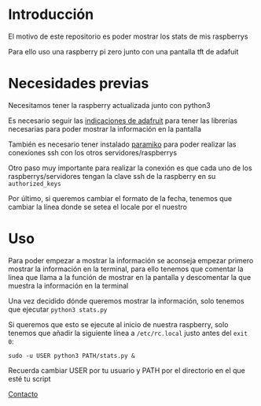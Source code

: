 # Introducción

El motivo de este repositorio es poder mostrar los stats de mis raspberrys

Para ello uso una raspberry pi zero junto con una pantalla tft de adafuit

# Necesidades previas

Necesitamos tener la raspberry actualizada junto con python3

Es necesario seguir las [indicaciones de adafruit](https://learn.adafruit.com/adafruit-mini-pitft-135x240-color-tft-add-on-for-raspberry-pi/python-setup) para tener las librerías necesarias para poder mostrar la información en la pantalla

También es necesario tener instalado [paramiko](https://www.paramiko.org/installing.html) para poder realizar las conexiones ssh con los otros servidores/raspberrys

Otro paso muy importante para realizar la conexión es que cada uno de los raspberrys/servidores tengan la clave ssh de la raspberry en su `authorized_keys`

Por último, si queremos cambiar el formato de la fecha, tenemos que cambiar la línea donde se setea el locale por el nuestro

# Uso

Para poder empezar a mostrar la información se aconseja empezar primero mostrar la información en la
terminal, para ello tenemos que comentar la linea que llama a la función de mostrar en la pantalla y
descomentar la que muestra la información en la terminal

Una vez decidido dónde queremos mostrar la información, solo tenemos que ejecutar `python3 stats.py`

Si queremos que esto se ejecute al inicio de nuestra raspberry, solo tenemos que añadir la siguiente
línea a `/etc/rc.local` justo antes del `exit 0`:

`sudo -u USER python3 PATH/stats.py &`

Recuerda cambiar USER por tu usuario y PATH por el directorio en el que esté tu script

[Contacto](mailto:franciscoj.ruiz@gmail.com)

